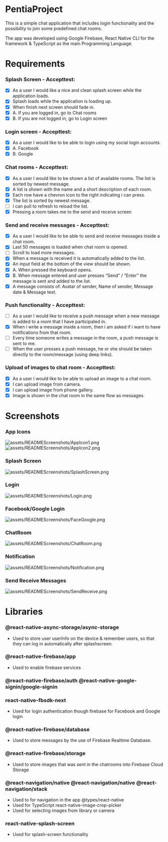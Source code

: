 # PentiaProject
This is a simple chat application that includes login functionality and the possibility to join some predefined chat
rooms.

The app was developed using Google Firebase, React Native CLI for the framework & TypeScript as the main Programming Language. 

# Requirements

### Splash Screen - Accepttest:
- [x] As a user I would like a nice and clean splash screen while the application loads.
- [x] Splash loads while the application is loading up.  
- [x] When finish next screen should fade in. 
- [x] A. If you are logged in, go to Chat rooms
- [x] B. If you are not logged in, go to Login screen
 
### Login screen - Accepttest:
- [x] As a user I would like to be able to login using my social login accounts.
- [x] A. Facebook
- [x] B. Google

### Chat rooms - Accepttest:
- [x] As a user I would like to be shown a list of available rooms. The list is sorted by newest message.
- [x] A list is shown with the name and a short description of each room.
- [x] Each row have a chevron icon to the right indicating i can press.
- [x] The list is sorted by newest message. 
- [ ] I can pull to refresh to reload the list.
- [x] Pressing a room takes me to the send and receive screen

### Send and receive messages - Accepttest:
- [x] As a user I would like to be able to send and receive messages inside a chat room.
- [x] Last 50 messages is loaded when chat room is opened.
- [ ] Scroll to load more messages. 
- [x] When a message is received it is automatically added to the list. 
- [x] An input field at the bottom of the view should be shown. 
- [x] A. When pressed the keyboard opens.
- [x] B. When message entered and user presses “Send” / “Enter” the message is sent and added to the list.
- [x] A message consists of: Avatar of sender, Name of sender, Message date & Message text. 

### Push functionality - Accepttest:
- [ ] As a user I would like to receive a push message when a new message is added to a room that I have participated in.
- [x] When i write a message inside a room, then i am asked if i want to have notifications from that room. 
- [ ] Every time someone writes a message in the room, a push message is sent to me. 
- [ ] When the user presses a push message, he or she should be taken directly to the room/message (using deep links).

### Upload of images to chat room - Accepttest:
- [x] As a user I would like to be able to upload an image to a chat room.
- [x] I can upload image from camera.  
- [x] I can upload image from phone gallery. 
- [x] Image is shown in the chat room in the same flow as messages. 

# Screenshots

### App Icons
![assets/READMEScreenshots/AppIcon1.png](assets/READMEScreenshots/AppIcon1.png)
![assets/READMEScreenshots/AppIcon2.png](assets/READMEScreenshots/AppIcon2.png)

### Splash Screen
![assets/READMEScreenshots/SplashScreen.png](assets/READMEScreenshots/SplashScreen.png)

### Login
![assets/READMEScreenshots/Login.png](assets/READMEScreenshots/Login.png)

### Facebook/Google Login
![assets/READMEScreenshots/FaceGoogle.png](assets/READMEScreenshots/FaceGoogle.png)

### ChatRoom
![assets/READMEScreenshots/ChatRoom.png](assets/READMEScreenshots/ChatRoom.png)

### Notification
![assets/READMEScreenshots/Notification.png](assets/READMEScreenshots/Notification.png)

### Send Receive Messages
![assets/READMEScreenshots/SendReceive.png](assets/READMEScreenshots/SendReceive.png)

# Libraries

### @react-native-async-storage/async-storage
- Used to store user userInfo on the device & remember users, so that they can log in automatically after splashscreen.
### @react-native-firebase/app
- Used to enable firebase services
### @react-native-firebase/auth @react-native-google-signin/google-signin
### react-native-fbsdk-next
- Used for login authentication though firebase for Facebook and Google login
### @react-native-firebase/database
- Used to store messages by the use of Firebase Realtime Database.
### @react-native-firebase/storage
- Used to store images that was sent in the chatrooms into Firebase Cloud Storage
### @react-navigation/native @react-navigation/native @react-navigation/stack
- Used to for navigation in the app @types/react-native
- Used for TypeScript react-native-image-crop-picker
- Used for selecting images from library or camera
### react-native-splash-screen
- Used for splash-screen functionality
